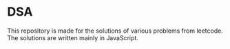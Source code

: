 # DSA

This repository is made for the solutions of various problems from leetcode.
The solutions are written mainly in JavaScript.




